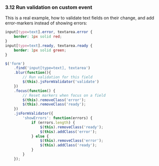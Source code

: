### 3.12 Run validation on custom event

This is a real example, how to validate text fields on their change, and add error-markers instead of showing errors:
```css
input[type=text].error, textarea.error {
    border: 1px solid red;
}
input[type=text].ready, textarea.ready {
    border: 1px solid green;
}
```
```js
$('form')
    .find('input[type=text], textarea')
    .blur(function(){
        // Run validation for this field
        $(this).jsFormValidator('validate')
    })
    .focus(function() {
        // Reset markers when focus on a field
        $(this).removeClass('error');
        $(this).removeClass('ready');
    })
    .jsFormValidator({
        'showErrors': function(errors) {
            if (errors.length) {
                $(this).removeClass('ready');
                $(this).addClass('error');
            } else {
                $(this).removeClass('error');
                $(this).addClass('ready');
            }
        }
    });
```